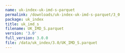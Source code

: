 ```yaml
---
name: uk-index-uk-imd-s-parquet
permalink: /downloads/uk-index-uk-imd-s-parquet/3_0
package: uk_index
title: uk_imd_s
filename: UK_IMD_S.parquet
version: '3.0'
full_version: 3.0.0
file: /data/uk_index/3.0/UK_IMD_S.parquet
---
```

